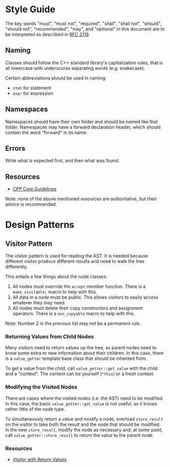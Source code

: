 # Style Guide

The key words "must", "must not", "required", "shall", "shall not", "should", "should not",
"recommended", "may", and "optional" in this document are to be interpreted as described in [RFC 2119](https://datatracker.ietf.org/doc/html/rfc2119).

## Naming
Classes should follow the C++ standard library's capitalization rules,
that is all lowercase with underscores separating words (e.g. snakecase).

Certain abbreviations should be used in naming:
 - `stmt` for statement
 - `expr` for expression

## Namespaces
Namespaces should have their own folder and should be named like that folder.
Namespaces may have a forward declaration header,
which should contain the word "forward" in its name.

## Errors
Write what is expected first, and then what was found.

## Resources
- [CPP Core Guidelines](https://isocpp.github.io/CppCoreGuidelines/CppCoreGuidelines)

Note: none of the above mentioned resources are authoritative, but their advice is recommended.

# Design Patterns

## Visitor Pattern
The visitor pattern is used for reading the AST.
It is needed because different visitor produce different results
and need to walk the tree differently.

This entails a few things about the node classes:
1. All nodes must override the `accept` member function. There is a `make_visitable;` macro to help with this.
2. All data in a node must be public. This allows visitors to easily access whatever they may need.
3. All nodes must delete their copy constructors and assignment operators. There is a `non_copyable` macro to help with this.

Note: Number 2 in the previous list may not be a permanent rule.

### Returning Values from Child Nodes
Many visitors need to return values up the tree,
as parent nodes need to know some extra or new information about their children.
In this case, there is a `value_getter` template base class that should be inherited from.

To get a value from the child, call `value_getter::get_value` with the child and a "context".
The context can be yourself (`*this`) or a fresh context.

### Modifying the Visited Nodes
There are cases where the visited nodes (i.e. the AST) need to be modified.
In this case, the basic `value_getter::get_value` is not useful,
as it knows rather little of the node type.

To simultaneously return a value and modify a node,
overload `store_result` on the visitor to take both the result and the node that should be modified.
In the new `store_result`, modify the node as necessary and,
at some point, call `value_getter::store_result` to return the value to the parent node.

### Resources
 - [Visitor with Return Values](https://www.codeproject.com/Tips/1018315/Visitor-with-the-Return-Value)
